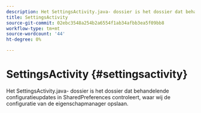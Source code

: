 ```yaml
---
description: Het SettingsActivity.java- dossier is het dossier dat behandelende configuratieupdates in SharedPreferences controleert, waar wij de configuratie van de eigenschapmanager opslaan.
title: SettingsActivity
source-git-commit: 02ebc3548a254b2a6554f1ab34afbb3ea5f09bb8
workflow-type: tm+mt
source-wordcount: '44'
ht-degree: 0%

---
```


# SettingsActivity {#settingsactivity}

Het SettingsActivity.java- dossier is het dossier dat behandelende configuratieupdates in SharedPreferences controleert, waar wij de configuratie van de eigenschapmanager opslaan.
